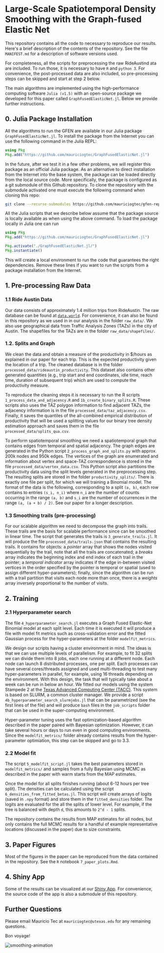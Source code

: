 # Large-Scale Spatiotemporal Density Smoothing with the Graph-fused Elastic Net

This repository contains all the code to necessary to reproduce our results. Here's a brief description of the contents of the repository. See the file `MANIFEST.md` for a description of software versions used.

For completeness, all the scripts for preprocessing the raw RideAustind ata are included. To run those, it is necessary to have `R` and `python 3`. For convenience, the post-processed data are also included, so pre-processing steps can be skipped and start at step 2 below.

The main algorithms are implemented using the high-performance computing software `Julia (v1.5)` with an open-source package we developed for this paper called `GraphFusedElasticNet.jl`. Below we provide further instructions.


## 0. Julia Package Installation

All the algorithms to run the GFEN are available in our Julia package `GraphFusedElasticNet.jl`. To install the package from the Internet you can use the following command in the Julia REPL:

```julia
using Pkg
Pkg.add("https://github.com/mauriciogtec/GraphFusedElasticNet.jl")
```

In the future, after we test it in a few other problems, we will register this package as an official Julia package. As an alternative to direct installation from the Internet into the base system, the package can be loaded directly from the local source code. More specifically, the package is configured as a git submodule of this Github repository. To clone the repository with the submodule activated one must execute the following command when cloning this repo:

```bash
git clone --recurse-submodules https://github.com/mauriciogtec/gfen-reproduce
```

All the Julia scripts that we describe below assume that the package source is locally available as when using the above command. To load the package locally in Julia one can run

```julia
using Pkg
Pkg.add("https://github.com/mauriciogtec/GraphFusedElasticNet.jl")
```

```julia
Pkg.activate("./GraphFusedElasticNet.jl/")
Pkg.instantiate()
```

This will create a local environment to run the code that guarantees the right dependencies. Remove these lines if you want to run the scripts from a package installation from the Internet.

 
## 1. Pre-processing Raw Data

### 1.1 Ride Austin Data

Our data consists of approximately 1.4 million trips from RideAustin. The raw database can be found at [`data.world`](https://data.world/ride-austin). For convenience, it can also be found in this repository as we used in in our analysis in the folder `raw_data/`. We also use geographical data from Traffic Analysis Zones (TAZs) in the city of Austin. The shapefiles for the TAZs are in the folder `raw_data/shapefiles/`.


### 1.2. Splits and Graph

We clean the data and obtain a measure of the productivity in $/hours as explained in our paper for each trip. This is the expected productivity given the location of a trip. The cleaned database is in the folder `processed_data/rideaustin_productivity`. This dataset also contains other generated quantities (e.g., trip start and end coordinates, idle time, reach time, duration of subsequent trip) which are used to compute the productivity measure.

To reproduce the cleaning steps it is necessary to run the R scripts `1_process_data_and_adjacency.R` and `1b_create_binary_splits.R`. These scripts also uses the TAZ polygon information to find adjacent TAZs, the adjacency information is in the file `processed_data/taz_adjacency.csv`. Finally, it saves the quantiles of the all-combined empirical distribution of productivity that will be used a splitting values for our binary tree density estimation approach and saves them in the file `processed_data/splits_qua.csv`.

To perform spatiotemporal smoothing we need a spatiotemporal graph that contains edges from temporal and spatial adjacency. The graph edges are generated in the Python script `2_process_graph_and_splits.py` with approx. 200k nodes and 950k edges. The vertices of the graph are enumerated and information about vertex and space-TAZ correspondence is stored in the file `processed_data/vertex_data.csv`. This Python script also partitions the productivity data using the split levels generated in the preprocessing step. The resulting splits are stored in the folder `productivity_splits/`. There is exactly one file per split, for which we will training a Binomial model. The format of the data is the following, corresponding to a split `(a, b)`, each row contains to entries `(s_i, n_i)` where `n_i` are the number of counts occurring in the range `(a, b)` and `s_i` are the number of occurrences in the range `(a, (a + b) / 2)`. See our paper for a longer description.

### 1.3 Smoothing trails (pre-processing)

For our scalable algorithm we need to decompose the graph into trails. These trails are the basis for scalable performance since can be smoothed in linear time. The script that generates the trails is `3_generate_trails.jl`. It will produce the file `processed_data/trails.json` that contains the resulting trails. It contains for objects: a _pointer_ array that shows the nodes visited sequentially by the trail, note that all the trails are concatenated; a _breaks_ array indicates the beginning index and end index of each trail in the pointer; a _temporal indicator_ array indicates if the edge in-between visited vertices in the order specified by the pointer is temporal or spatial (used to assign different hyper-parameters); finally, since the algorithm can be run with a trail partition that visits each node more than once, there is a _weights_ array inversely proportional to the number of visits.

## 2. Training

### 2.1 Hyperparameter search

The file `4_hyperparameter_search.jl` executes a Graph Fused Elastic-Net Binomial model at each split level. Each time it is executed it will produce a file with model fit metrics such as cross-validation error and the fitted Gaussian process for the hyper-parameters at the folder `modelfit_metrics`.

<!-- It will use the best hyper-parameters to fit a model and the output is stored at `best_betas`. These betas are log-odds and there's exactly one for each split. Each split can be optimized in parallel. Once the optimization for every split is completed, the script `6_densities_from_fitted_bettas.jl` can be used to compute the actual probabilities associated to each bin of the tree. The result will be a matrix of size `M x V` where `M` is the number of bins (determined by the number of splits) and `V` is the number of vertices in the graph. The output is stored at `output_smooth_probs/`. This script has the option of storing the results into chunks, due to the size of the matrix. -->


We design our scripts having a cluster environment in mind. The ideas is that we can use multiple levels of parallelism. For example, to fit 32 splits we can divide them into 8 jobs, each one running at a different node. Each node can launch 8 distributed processes, one per split. Each processes can have several cores/threads assigned and used multi-threading to test many hyper-parameters in parallel, for example, using 16 threads depending on the environment. With this design, the task that will typically take about a week can be run in below an hour. We fitted our models using the system Stampede 2 at the [Texas Advanced Computing Center (TACC)](https://www.tacc.utexas.edu). This system is based on SLURM, a common cluster manager. We provide a script `4b_hyperparameter_search_slurmjobs.jl` that can be parametrized (see the first lines of the file) and will produce `bash` files in the `job_scripts` folder that can be used in the super-computing environment.

Hyper-parameter tuning uses the fast optimization-based algorithm described in the paper paired with Bayesian optimization. However, it can take several hours or days to run even in good computing environments. Since the `modelfit_metrics/` folder already contains results from the hyper-parameter optimiation, this step can be skipped and go to 3.3.

### 2.2 Model fit

The script `5_modelfit_script.jl` takes the best parameters stored in `modelfit_metrics/` and samples from a fully Bayesian using MCMC as described in the paper with warm starts from the MAP estimates. 

Once the model for all splits finishes running (about 6-12 hours per tree split). The densities can be calculated using the script `6_densities_from_fitted_betas.jl`. This script will create arrays of logits (saved in `.npy` format) and store them in the `fitted_densities` folder. The logits are evaluated for the all the splits of lower level. For example, if the tree is balanced with depth `d`, this amounts to `2^d - 1` splits.

The repository contains the results from MAP estimates for all nodes, but only contains the full MCMC results for a handful of example representative locations (discussed in the paper) due to size constraints.

## 3. Paper Figures

Most of the figures in the paper can be reproduced from the data contained in the repository. See the `R` notebook `7_paper_plots.Rmd`.

## 4. Shiny App

Some of the results can be visualized at our [Shiny App](https://mauriciogtec.shinyapps.io/gfen/). For convenience, the source code of the app is also a submodule of this repository.


## Further Questions

Please email Mauricio Tec at `mauriciogtec@utexas.edu` for any remaining questions.

Bon voyage!







![smoothing-animation](./map_animation.gif)